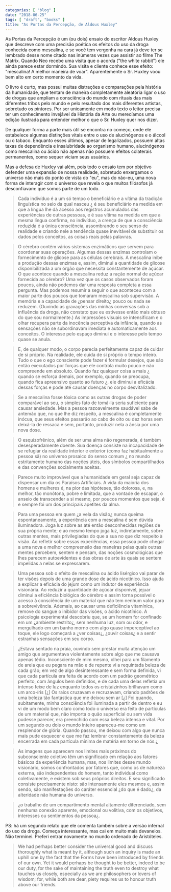 ```yaml
---
categories: [ "blog" ]
date: "2018-06-25"
tags: [ "draft", "books" ]
title: "As Portas da Percepção, de Aldous Huxley"
---
```

As Portas da Percepção é um (ou dois) ensaio do escritor Aldous
Huxley que descreve com uma precisão poética os efeitos do uso da droga
conhecida como mescalina, e se você tem vergonha na cara já deve ter
se lembrado desse nome citado nas inúmeras vezes que assistir ao filme
The Matrix. Quando Neo recebe uma visita que o acorda ("the white rabbit")
ele ainda parece estar dormindo. Sua visita e cliente conhece esse efeito:
"mescalina! A melhor maneira de voar". Aparentemente o Sr. Huxley voou
bem alto em certo momento da vida.

O livro é curto, mas possui muitas distrações e comparações pela
história da humanidade, que tentam de maneira completamente aleatória
ligar o uso de drogas que ampliam a consciência do mundo com rituais das
mais diferentes tribos pelo mundo e pelo resultado dos mais diferentes
artistas, sobretudo os pintores. Por ser unicamente em modo texto o leitor
precisa ter um conhecimento invejável da História da Arte ou merecíamos
uma edição ilustrada para entender melhor o que o Sr. Huxley quer nos
dizer.

De qualquer forma a parte mais útil se encontra no começo, onde ele
estabelece algumas distinções vitais entre o uso de alucinógenos e
o álcool ou o tabaco. Enquanto esses últimos, apesar de legalizados,
possuem altas taxas de dependência e insalubridade ao organismo humano,
alucinógenos como mescalina ou ácido não apenas não possuem efeitos
colaterais permanentes, como sequer viciam seus usuários.

Mas a defesa de Huxley vai além, pois todo o ensaio tem por objetivo
defender uma expansão de nossa realidade, sobretudo enxergamos o
universo não mais do ponto de vista do "eu", mas do não-eu, uma nova
forma de interagir com o universo que revela o que muitos filósofos
já desconfiavam: que somos parte de um todo.

> Cada indivíduo é a um só tempo o beneficiário e a vítima da
tradição linguística no seio da qual nasceu ¿ é seu beneficiário
na medida em que a língua lhe dá acesso aos registros acumulados das
experiências de outras pessoas, e é sua vítima na medida em que a
mesma língua confirma, no indivíduo, a crença de que a consciência
reduzida é a única consciência, assombrando o seu senso de realidade
e criando nele a tendência quase inevitável de substituir os dados
pelos conceitos, as coisas reais pelas palavras. 

> O cérebro contém vários sistemas enzimáticos que servem
para coordenar suas operações. Algumas dessas enzimas controlam o
fornecimento de glicose para as células cerebrais. A mescalina inibe
a produção dessas enzimas e, assim, diminui a quantidade de glicose
disponibilizada a um órgão que necessita constantemente de açúcar. O
que acontece quando a mescalina reduz a ração normal de açúcar
fornecida ao cérebro? Uma vez que os casos observados foram poucos,
ainda não podemos dar uma resposta completa a essa pergunta. Mas podemos
resumir a seguir o que aconteceu com a maior parte dos poucos que tomaram
mescalina sob supervisão. A memória e a capacidade de ¿pensar direito¿
pouco ou nada se reduzem. (Ouvindo as gravações das minhas conversas
sob a influência da droga, não constato que eu estivesse então mais
obtuso do que sou normalmente.) As impressões visuais se intensificam
e o olhar recupera parte da inocência perceptiva da infância, quando
as sensações não se subordinavam imediata e automaticamente aos
conceitos. O interesse pelo espaço diminui e o interesse pelo tempo
quase se anula. 

> E, de qualquer modo, o corpo parecia perfeitamente capaz de cuidar de
si próprio. Na realidade, ele cuida de si próprio o tempo inteiro. Tudo
o que o ego consciente pode fazer é formular desejos, que são então
executados por forças que ele controla muito pouco e não compreende em
absoluto. Quando faz qualquer coisa a mais ¿ quando se esforça demais,
por exemplo, quando se preocupa, quando fica apreensivo quanto ao futuro
¿, ele diminui a eficácia dessas forças e pode até causar doenças
no corpo desvitalizado. 

> Se a mescalina fosse tóxica como as outras drogas de poder comparável
ao seu, o simples fato de tomá-la seria suficiente para causar
ansiedade. Mas a pessoa razoavelmente saudável sabe de antemão que,
no que lhe diz respeito, a mescalina é completamente inócua, que seus
efeitos passarão ao cabo de oito ou dez horas sem deixá-la de ressaca
e sem, portanto, produzir nela a ânsia por uma nova dose. 

> O esquizofrênico, além de ser uma alma não regenerada, é também
desesperadamente doente. Sua doença consiste na incapacidade de se
refugiar da realidade interior e exterior (como faz habitualmente a pessoa
sã) no universo prosaico do senso comum ¿ no mundo estritamente humano
das noções úteis, dos símbolos compartilhados e das convenções
socialmente aceitas. 

> Parece muito improvável que a humanidade em geral seja capaz de
dispensar um dia os Paraísos Artificiais. A vida da maioria dos homens
e mulheres é, na pior das hipóteses, tão dolorosa, e, na melhor,
tão monótona, pobre e limitada, que a vontade de escapar, o anseio de
transcender a si mesmo, por poucos momentos que seja, é e sempre foi
um dos principais apetites da alma. 

> Para uma pessoa em quem ¿a vela da visão¿ nunca queima
espontaneamente, a experiência com a mescalina é sem dúvida
iluminadora. Joga luz sobre as até então desconhecidas regiões de
sua própria mente; e ao mesmo tempo joga luz, indiretamente, sobre
outras mentes, mais privilegiadas do que a sua no que diz respeito à
visão. Ao refletir sobre essas experiências, essa pessoa pode chegar
a uma nova e melhor compreensão das maneiras pelas quais outras mentes
percebem, sentem e pensam, das noções cosmológicas que lhes parecem
autoevidentes e das obras de arte às quais se sentem impelidas a nelas
se expressarem. 

> Uma pessoa sob o efeito de mescalina ou ácido lisérgico vai parar
de ter visões depois de uma grande dose de ácido nicotínico. Isso
ajuda a explicar a eficácia do jejum como um indutor de experiência
visionária. Ao reduzir a quantidade de açúcar disponível, jejuar
diminui a eficiência biológica do cérebro e assim torna possível o
acesso à consciência de um material que não tem nenhum valor para a
sobrevivência. Ademais, ao causar uma deficiência vitamínica, remove
do sangue o inibidor das visões, o ácido nicotínico. A psicologia
experimental descobriu que, se um homem for confinado em um ¿ambiente
restrito¿, sem nenhuma luz, som ou odor, e mergulhado em um banho
morno com algo quase imperceptível ao toque, ele logo começará a
¿ver coisas¿, ¿ouvir coisas¿ e a sentir estranhas sensações em
seu corpo. 

> ¿Estava sentado na praia, ouvindo sem prestar muita atenção um
amigo que argumentava violentamente sobre algo que me causava apenas
tédio. Inconsciente de mim mesmo, olhei para um filamento de areia que
eu pegara na mão e de repente vi a requintada beleza de cada grão; em
vez de algo desinteressante e sem forma definida, vi que cada partícula
era feita de acordo com um padrão geométrico perfeito, com ângulos
bem definidos, e de cada uma delas refletia um intenso feixe de luz
enquanto todos os cristaizinhos brilhavam como um arco-íris [¿] Os raios
cruzavam e recruzavam, criando padrões de uma beleza tão fantástica
que me deixou sem ar [¿] Foi quando, subitamente, minha consciência
foi iluminada a partir de dentro e eu vi de um modo bem claro como todo
o universo era feito de partículas de um material que, não importa o
quão superficial ou sem vida pudesse parecer, era preenchido com essa
beleza intensa e vital. Por um segundo ou dois o mundo inteiro apareceu-me
como um resplendor de glória. Quando passou, me deixou com algo que
nunca mais pude esquecer e que me faz lembrar constantemente da beleza
encerrada em cada partícula mínima de matéria em torno de nós.¿ 

> As imagens que aparecem nos limites mais próximos do subconsciente
coletivo têm um significado em relação aos fatores básicos
da experiência humana, mas, nos limites desse mundo visionário,
somos confrontados por fatores que, como os de natureza externa, são
independentes do homem, tanto individual como coletivamente, e existem sob
seus próprios direitos. E seu significado consiste precisamente nisto:
são intensamente eles mesmos e, assim sendo, são manifestações do
caráter essencial ¿do que é dado¿, da alteridade não humana do
universo. 

> ¿o trabalho de um compartimento mental altamente diferenciado, sem
nenhuma conexão aparente, emocional ou volitiva, com os objetivos,
interesses ou sentimentos da pessoa¿. 

PS: há um segundo relato que ele comenta também sobre a versão
infernal do uso da droga. Começa interessante, mas cai em muito mais
devaneios. Não terminei. Preferi entrar novamente no mundo ordenado de
Aristóteles.

> We had perhaps better consider the universal good and discuss thoroughly
what is meant by it, although such an inquiry is made an uphill one by
the fact that the Forms have been introduced by friends of our own. Yet
it would perhaps be thought to be better, indeed to be our duty, for the
sake of maintaining the truth even to destroy what touches us closely,
especially as we are philosophers or lovers of wisdom; for, while both
are dear, piety requires us to honour truth above our friends.
